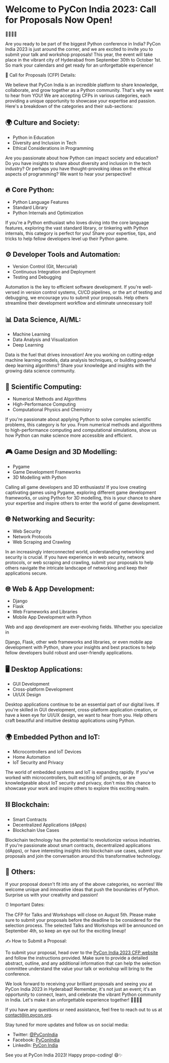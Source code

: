 # Welcome to PyCon India 2023: Call for Proposals Now Open!

🎉🐍🇮🇳

Are you ready to be part of the biggest Python conference in India? PyCon India 2023 is just around the corner, and we are excited to invite you to submit your talk and workshop proposals! This year, the event will take place in the vibrant city of Hyderabad from September 30th to October 1st. So mark your calendars and get ready for an unforgettable experience!

📣 Call for Proposals (CFP) Details:

We believe that PyCon India is an incredible platform to share knowledge, collaborate, and grow together as a Python community. That's why we want to hear from YOU! We are accepting CFPs in various categories, each providing a unique opportunity to showcase your expertise and passion. Here's a breakdown of the categories and their sub-sections:

## 🌍 Culture and Society:
- Python in Education
- Diversity and Inclusion in Tech
- Ethical Considerations in Programming

Are you passionate about how Python can impact society and education? Do you have insights to share about diversity and inclusion in the tech industry? Or perhaps you have thought-provoking ideas on the ethical aspects of programming? We want to hear your perspective!

## 🔥 Core Python:
- Python Language Features
- Standard Library
- Python Internals and Optimization

If you're a Python enthusiast who loves diving into the core language features, exploring the vast standard library, or tinkering with Python internals, this category is perfect for you! Share your expertise, tips, and tricks to help fellow developers level up their Python game.

## ⚙️ Developer Tools and Automation:
- Version Control (Git, Mercurial)
- Continuous Integration and Deployment
- Testing and Debugging

Automation is the key to efficient software development. If you're well-versed in version control systems, CI/CD pipelines, or the art of testing and debugging, we encourage you to submit your proposals. Help others streamline their development workflow and eliminate unnecessary toil!

## 📊 Data Science, AI/ML:
- Machine Learning
- Data Analysis and Visualization
- Deep Learning

Data is the fuel that drives innovation! Are you working on cutting-edge machine learning models, data analysis techniques, or building powerful deep learning algorithms? Share your knowledge and insights with the growing data science community.

## 🧪 Scientific Computing:
- Numerical Methods and Algorithms
- High-Performance Computing
- Computational Physics and Chemistry

If you're passionate about applying Python to solve complex scientific problems, this category is for you. From numerical methods and algorithms to high-performance computing and computational simulations, show us how Python can make science more accessible and efficient.

## 🎮 Game Design and 3D Modelling:
- Pygame
- Game Development Frameworks
- 3D Modelling with Python

Calling all game developers and 3D enthusiasts! If you love creating captivating games using Pygame, exploring different game development frameworks, or using Python for 3D modelling, this is your chance to share your expertise and inspire others to enter the world of game development.

## 🌐 Networking and Security:
- Web Security
- Network Protocols
- Web Scraping and Crawling

In an increasingly interconnected world, understanding networking and security is crucial. If you have experience in web security, network protocols, or web scraping and crawling, submit your proposals to help others navigate the intricate landscape of networking and keep their applications secure.

## 🌐 Web & App Development:
- Django
- Flask
- Web Frameworks and Libraries
- Mobile App Development with Python

Web and app development are ever-evolving fields. Whether you specialize in

 Django, Flask, other web frameworks and libraries, or even mobile app development with Python, share your insights and best practices to help fellow developers build robust and user-friendly applications.

## 🖥️ Desktop Applications:
- GUI Development
- Cross-platform Development
- UI/UX Design

Desktop applications continue to be an essential part of our digital lives. If you're skilled in GUI development, cross-platform application creation, or have a keen eye for UI/UX design, we want to hear from you. Help others craft beautiful and intuitive desktop applications using Python.

## 🌍 Embedded Python and IoT:
- Microcontrollers and IoT Devices
- Home Automation
- IoT Security and Privacy

The world of embedded systems and IoT is expanding rapidly. If you've worked with microcontrollers, built exciting IoT projects, or are knowledgeable about IoT security and privacy, don't miss this chance to showcase your work and inspire others to explore this exciting realm.

## ⛓️ Blockchain:
- Smart Contracts
- Decentralized Applications (dApps)
- Blockchain Use Cases

Blockchain technology has the potential to revolutionize various industries. If you're passionate about smart contracts, decentralized applications (dApps), or have interesting insights into blockchain use cases, submit your proposals and join the conversation around this transformative technology.

## 🎲 Others:
If your proposal doesn't fit into any of the above categories, no worries! We welcome unique and innovative ideas that push the boundaries of Python. Surprise us with your creativity and passion!

⏰ Important Dates:

The CFP for Talks and Workshops will close on August 5th. Please make sure to submit your proposals before the deadline to be considered for the selection process. The selected Talks and Workshops will be announced on September 4th, so keep an eye out for the exciting lineup!

✍️ How to Submit a Proposal:

To submit your proposal, head over to the [PyCon India 2023 CFP website](https://in.pycon.org/cfp/pycon-india-2023/proposals/) and follow the instructions provided. Make sure to provide a detailed abstract, outline, and any additional information that can help the selection committee understand the value your talk or workshop will bring to the conference.

We look forward to receiving your brilliant proposals and seeing you at PyCon India 2023 in Hyderabad! Remember, it's not just an event; it's an opportunity to connect, learn, and celebrate the vibrant Python community in India. Let's make it an unforgettable experience together! 🎉🐍🇮🇳

If you have any questions or need assistance, feel free to reach out to us at [contact@in.pycon.org](mailto:contact@in.pycon.org).

Stay tuned for more updates and follow us on social media: 
- Twitter: [@PyConIndia](https://twitter.com/PyConIndia)
- Facebook: [PyConIndia](https://www.facebook.com/PyConIndia)
- LinkedIn: [PyCon India](https://www.linkedin.com/company/pyconindia)

See you at PyCon India 2023! Happy propo-coding! 😄✨
